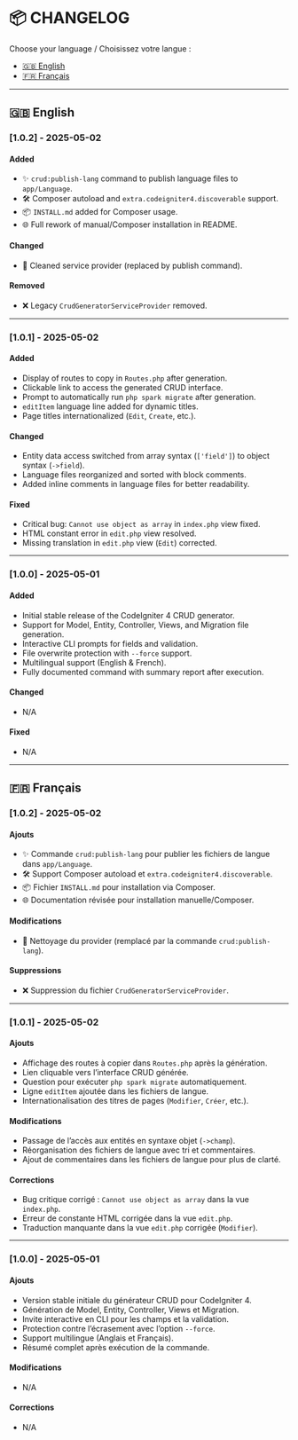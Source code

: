 
# 📦 CHANGELOG

Choose your language / Choisissez votre langue :
- [🇬🇧 English](#-english)
- [🇫🇷 Français](#-français)

---

## 🇬🇧 English

### [1.0.2] - 2025-05-02

#### Added
- ✨ `crud:publish-lang` command to publish language files to `app/Language`.
- 🛠 Composer autoload and `extra.codeigniter4.discoverable` support.
- 📦 `INSTALL.md` added for Composer usage.
- 🌐 Full rework of manual/Composer installation in README.

#### Changed
- 🧹 Cleaned service provider (replaced by publish command).

#### Removed
- ❌ Legacy `CrudGeneratorServiceProvider` removed.

---

### [1.0.1] - 2025-05-02

#### Added
- Display of routes to copy in `Routes.php` after generation.
- Clickable link to access the generated CRUD interface.
- Prompt to automatically run `php spark migrate` after generation.
- `editItem` language line added for dynamic titles.
- Page titles internationalized (`Edit`, `Create`, etc.).

#### Changed
- Entity data access switched from array syntax (`['field']`) to object syntax (`->field`).
- Language files reorganized and sorted with block comments.
- Added inline comments in language files for better readability.

#### Fixed
- Critical bug: `Cannot use object as array` in `index.php` view fixed.
- HTML constant error in `edit.php` view resolved.
- Missing translation in `edit.php` view (`Edit`) corrected.

---

### [1.0.0] - 2025-05-01

#### Added
- Initial stable release of the CodeIgniter 4 CRUD generator.
- Support for Model, Entity, Controller, Views, and Migration file generation.
- Interactive CLI prompts for fields and validation.
- File overwrite protection with `--force` support.
- Multilingual support (English & French).
- Fully documented command with summary report after execution.

#### Changed
- N/A

#### Fixed
- N/A

---

## 🇫🇷 Français

### [1.0.2] - 2025-05-02

#### Ajouts
- ✨ Commande `crud:publish-lang` pour publier les fichiers de langue dans `app/Language`.
- 🛠 Support Composer autoload et `extra.codeigniter4.discoverable`.
- 📦 Fichier `INSTALL.md` pour installation via Composer.
- 🌐 Documentation révisée pour installation manuelle/Composer.

#### Modifications
- 🧹 Nettoyage du provider (remplacé par la commande `crud:publish-lang`).

#### Suppressions
- ❌ Suppression du fichier `CrudGeneratorServiceProvider`.

---

### [1.0.1] - 2025-05-02

#### Ajouts
- Affichage des routes à copier dans `Routes.php` après la génération.
- Lien cliquable vers l’interface CRUD générée.
- Question pour exécuter `php spark migrate` automatiquement.
- Ligne `editItem` ajoutée dans les fichiers de langue.
- Internationalisation des titres de pages (`Modifier`, `Créer`, etc.).

#### Modifications
- Passage de l’accès aux entités en syntaxe objet (`->champ`).
- Réorganisation des fichiers de langue avec tri et commentaires.
- Ajout de commentaires dans les fichiers de langue pour plus de clarté.

#### Corrections
- Bug critique corrigé : `Cannot use object as array` dans la vue `index.php`.
- Erreur de constante HTML corrigée dans la vue `edit.php`.
- Traduction manquante dans la vue `edit.php` corrigée (`Modifier`).

---

### [1.0.0] - 2025-05-01

#### Ajouts
- Version stable initiale du générateur CRUD pour CodeIgniter 4.
- Génération de Model, Entity, Controller, Views et Migration.
- Invite interactive en CLI pour les champs et la validation.
- Protection contre l’écrasement avec l’option `--force`.
- Support multilingue (Anglais et Français).
- Résumé complet après exécution de la commande.

#### Modifications
- N/A

#### Corrections
- N/A

